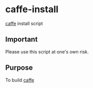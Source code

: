 # caffe-install

[caffe](https://github.com/BVLC/caffe) install script

## Important

Please use this script at one's own risk.

## Purpose

To build [caffe](https://github.com/BVLC/caffe)
